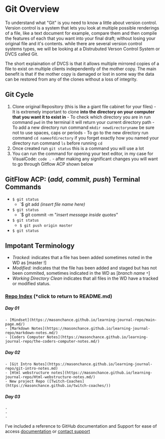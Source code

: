 

# Git Overview

To understand what "Git" is you need to know a little about version control. Version control is a system that lets you look at multiple possible renderings of a file, like a text document for example, compare them and then compile the features of each that you want into your final draft; without losing your original file and it's contents. while there are several version control systems types, we will be looking at a Distrubuted Verson Control System or DVCS called Git. 

The short explaination of DVCS is that it allows multiple mirrored copies of a file to exist on multiple clients independently of the mother copy. The main benefit is that if the mother copy is damaged or lost in some way the data can be restored from any of the clones without a loss of integrity. 

## Git Cycle
  1. Clone original Repository (this is like a giant file cabinet for your files)
    - It is extremely important to clone **into the directory on your computer that you want it to exist in**
    - To check which directory you are in run command `pwd` in the terminal it will return your current directory path
    - To add a new directory run command `mkdir newdirectoryname` be sure not to use spaces, caps or periods
    - To go to the new directory run command `cd nameofdirectory` if you forget exactly how you named your directory run command `ls` before running `cd`
  1. Once created run `git status` this is a command you will use a lot
  1. You can run the command for opening your text editor, in my case for VisualCode: `code .`
    - after making any significant changes you will want to go through Gitflow ACP shown below




## GitFlow ACP: (*add, commit, push*) Terminal Commands

  - `$ git status`
    - `$ git add *(insert file name here)*
  - `$ git status`
    - `$ git commit -m "*insert message inside quotes*"
  - `$ git status`
    - `$ git push origin master`
  - `$ git status`
  
## Impotant Terminology

  - *Tracked:* indicates that a file has been added sometimes noted in the WD as [master !]
  - *Modified:* indicates that the file has been added and staged but has not been commited, sometimes indicated in the WD as [*branch name* `*`]
  - *Working Directory Clean* indicates that all files in the WD have a tracked or modified status. 
  
  

### [Repo Index](https://masonchance.github.io/learning-journal-repo/) (*click to return to README.md)

##### Day 01
    - [Mindset](https://masonchance.github.io/learning-journal-repo/main-page.md/)
    - [Markdown Notes](https://masonchance.github.io/learning-journal-repo/markdown-notes.md/)
    - [Coders Computer Notes](https://masonchance.github.io/learning-journal-repo/the-coders-computer-notes.md/)

##### Day 02
    - [Git Intro Notes](https://masonchance.github.io/learning-journal-repo/git-intro-notes.md)
    - [Html webstructure notes](https://masonchance.github.io/learning-journal-repo/Html-webstructure-notes.md/)
    - New project Repo ([Twitch-Coaches](https://masonchance.github.io/twitch-coaches/))

##### Day 03
    -
    -
    -

I've included a reference to GitHub documentation and Support for ease of access
[documentation](https://help.github.com/categories/github-pages-basics/) or [contact support](https://github.com/contact)